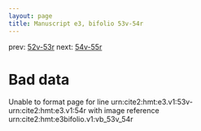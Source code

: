 ```yaml
---
layout: page
title: Manuscript e3, bifolio 53v-54r
---
```


prev: [52v-53r](../52v-53r/) next: [54v-55r](../54v-55r/)

# Bad data

Unable to format page for line urn:cite2:hmt:e3.v1:53v-urn:cite2:hmt:e3.v1:54r with image reference urn:cite2:hmt:e3bifolio.v1:vb_53v_54r

